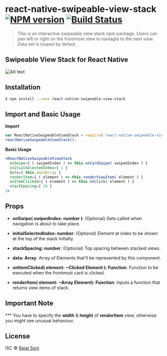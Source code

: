 # react-native-swipeable-view-stack [![NPM version](https://badge.fury.io/js/react-native-swipeable-view-stack.svg)](https://npmjs.org/package/react-native-swipeable-view-stack) [![Build Status](https://travis-ci.org/Rajat%20Soni/react-native-swipeable-view-stack.svg?branch=master)](https://travis-ci.org/Rajat%20Soni/react-native-swipeable-view-stack)

> This is an interactive swipeable view stack npm package. Users can pan left or right on the frontmost view to naviagte to the next view. Data set is looped by defaut.

## Swipeable View Stack for React Native
![Alt text](https://cdn-images-1.medium.com/max/1600/1*fZMcXULoOCSGl8qBrHoILw.gif "Swipeable View Stack")

## Installation

```sh
$ npm install --save react-native-swipeable-view-stack
```

## Import and Basic Usage
__Import__
```js
var ReactNativeSwipeableViewStack = require('react-native-swipeable-view-stack');
reactNativeSwipeableViewStack();
```
__Basic Usage__
```jsx
<ReactNativeSwipeableViewStack
  onSwipe={ ( swipedIndex ) => this.onCardSwipe( swipedIndex ) }
  initialSelectedIndex={ 1 }
  data={ this.dataArray }
  renderItem={ ( element ) => this.renderViewItem( element ) }
  onItemClicked={ ( element ) => this.onClick( element ) }
  stackSpacing={ 20 }
/>
```

## Props
* __onSwipe( swipedIndex: number )__: (Optional) Gets called when navigation is about to take place.

* __initialSelectedIndex: number__: (Optional) Element at index to be shown at the top of the stack initially.

* __stackSpacing: number__: (Optional) Top spacing between stacked views.

* __data: Array__: Array of Elements that'll be represented by this component.

* __onItemClicked( element: ~Clicked Element ): Function__: Function to be executed when the frontmost card is clicked.

* __renderItem( element: ~Array Element): Function__: Inputs a function that returns view items of stack.

## Important Note
\*\*\* You have to specify the __width__ & __height__ of __renderItem__ view, otherwise you might see unusual behaviour.


## License

ISC © [Rajat Soni](https://www.npmjs.com/~rajatsoni)
